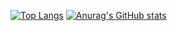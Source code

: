 

[![Top Langs](https://github-readme-stats.vercel.app/api/top-langs/?username=Wata-Naoki&theme=vue-dark&show_icons=true&layout=compact&langs_count=15)](https://github.com/Wata-Naoki/github-readme-stats)
[![Anurag's GitHub stats](https://github-readme-stats.vercel.app/api?username=Wata-Naoki)](https://github.com/anuraghazra/github-readme-stats)
